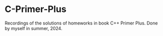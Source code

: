 # C-Primer-Plus
Recordings of the solutions of homeworks in book C++ Primer Plus. Done by myself in summer, 2024. 
